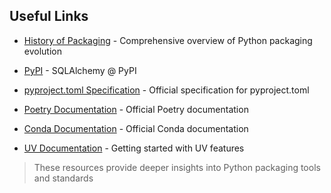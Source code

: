 <!-- Slide: Useful Links -->
## Useful Links

* [History of Packaging](https://carpentries-incubator.github.io/python_packaging/instructor/key-points.html) - Comprehensive overview of Python packaging evolution

* [PyPI](https://pypi.org/project/SQLAlchemy/) - SQLAlchemy @ PyPI

* [pyproject.toml Specification](https://packaging.python.org/en/latest/specifications/pyproject-toml/) - Official specification for pyproject.toml

* [Poetry Documentation](https://python-poetry.org/docs/) - Official Poetry documentation

* [Conda Documentation](https://docs.conda.io/en/latest/) - Official Conda documentation
 
* [UV Documentation](https://docs.astral.sh/uv/getting-started/features/) - Getting started with UV features



> These resources provide deeper insights into Python packaging tools and standards